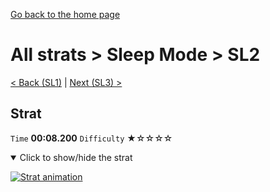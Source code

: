 [Go back to the home page](https://github.com/Doublevil/scbspeedrun)

# All strats > Sleep Mode > SL2

[< Back (SL1)](https://github.com/Doublevil/scbspeedrun/blob/main/levels/all_lvl/sl/SL1.md) | [Next (SL3) >](https://github.com/Doublevil/scbspeedrun/blob/main/levels/all_lvl/sl/SL3.md)

## Strat

`Time` **00:08.200** `Difficulty` ★☆☆☆☆
<details open>
  <summary>Click to show/hide the strat</summary>

  [![Strat animation](https://github.com/Doublevil/scbspeedrun/blob/main/media/levels/sl/SL2_Strat.webp)](https://github.com/Doublevil/scbspeedrun/blob/main/media/levels/sl/SL2_Strat.mp4?raw=true)
</details>
